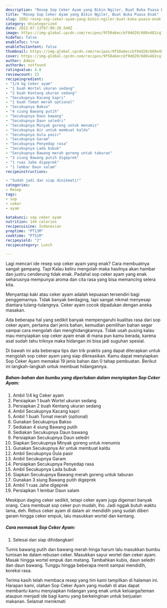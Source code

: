 ```yaml
---
description: "Resep Sop Ceker Ayam yang Bikin Ngiler, Buat Buka Puasa Enak"
title: "Resep Sop Ceker Ayam yang Bikin Ngiler, Buat Buka Puasa Enak"
slug: 2892-resep-sop-ceker-ayam-yang-bikin-ngiler-buat-buka-puasa-enak
category: Uncategorized
date: 2022-07-13T07:09:20.540Z
image: https://img-global.cpcdn.com/recipes/9f50a6eccbf9dd20/680x482cq70/sop-ceker-ayam-foto-resep-utama.jpg
hideToc: false
enableToc: true
enableTocContent: false
thumbnail: https://img-global.cpcdn.com/recipes/9f50a6eccbf9dd20/680x482cq70/sop-ceker-ayam-foto-resep-utama.jpg
cover: https://img-global.cpcdn.com/recipes/9f50a6eccbf9dd20/680x482cq70/sop-ceker-ayam-foto-resep-utama.jpg
author: Admin
authorAv: notfound
ratingvalue: 4.8
reviewcount: 23
recipeingredient:
- "1/4 kg Ceker ayam"
- "1 buah Wortel ukuran sedang"
- "2 buah Kentang ukuran sedang"
- "Secukupnya Kacang kapri"
- "1 buah Tomat merah optional"
- "Secukupnya Bakso"
- "4 siung Bawang putih"
- "Secukupnya Daun bawang"
- "Secukupnya Daun seledri"
- "Secukupnya Minyak goreng untuk menumis"
- "Secukupnya Air untuk membuat kaldu"
- "Secukupnya Gula pasir"
- "Secukupnya Garam"
- "Secukupnya Penyedap rasa"
- "Secukupnya Lada bubuk"
- "Secukupnya Bawang merah goreng untuk taburan"
- "3 siung Bawang putih digeprek"
- "1 ruas Jahe digeprek"
- "1 lembar Daun salam"
recipeinstructions:

- "Sudah jadi dan siap dinikmati!"
categories:
- Resep
tags:
- sop
- ceker
- ayam

katakunci: sop ceker ayam 
nutrition: 144 calories
recipecuisine: Indonesian
preptime: "PT13M"
cooktime: "PT51M"
recipeyield: "2"
recipecategory: Lunch

---
```



Lagi mencari ide resep sop ceker ayam yang enak? Cara membuatnya sangat gampang. Tapi Kalau keliru mengolah maka hasilnya akan hambar dan justru cenderung tidak enak. Padahal sop ceker ayam yang enak seharusnya mempunyai aroma dan cita rasa yang bisa memancing selera kita.


Menyantap kaki atau ceker ayam adalah kepuasan tersendiri bagi penggemarnya. Tidak banyak berdaging, tapi sangat nikmat menyesap diantara tulang-tulangnya. Ceker ayam cocok dipadukan dengan aneka masakan.

Ada beberapa hal yang sedikit banyak mempengaruhi kualitas rasa dari sop ceker ayam, pertama dari jenis bahan, kemudian pemilihan bahan segar sampai cara mengolah dan menghidangkannya. Tidak usah pusing kalau mau menyiapkan sop ceker ayam enak di mana pun kamu berada, karena asal sudah tahu triknya maka hidangan ini bisa jadi suguhan spesial.


Di bawah ini ada beberapa tips dan trik praktis yang dapat diterapkan untuk mengolah sop ceker ayam yang siap dikreasikan. Kamu dapat menyiapkan Sop Ceker Ayam memakai 19 jenis bahan dan 0 tahap pembuatan. Berikut ini langkah-langkah untuk membuat hidangannya.

<!--inarticleads1-->

##### Bahan-bahan dan bumbu yang diperlukan dalam menyiapkan Sop Ceker Ayam:

1. Ambil 1/4 kg Ceker ayam
1. Persiapkan 1 buah Wortel ukuran sedang
1. Persiapkan 2 buah Kentang ukuran sedang
1. Ambil Secukupnya Kacang kapri
1. Ambil 1 buah Tomat merah (optional)
1. Gunakan Secukupnya Bakso
1. Sediakan 4 siung Bawang putih
1. Sediakan Secukupnya Daun bawang
1. Persiapkan Secukupnya Daun seledri
1. Siapkan Secukupnya Minyak goreng untuk menumis
1. Gunakan Secukupnya Air untuk membuat kaldu
1. Ambil Secukupnya Gula pasir
1. Ambil Secukupnya Garam
1. Persiapkan Secukupnya Penyedap rasa
1. Ambil Secukupnya Lada bubuk
1. Siapkan Secukupnya Bawang merah goreng untuk taburan
1. Gunakan 3 siung Bawang putih digeprek
1. Ambil 1 ruas Jahe digeprek
1. Persiapkan 1 lembar Daun salam


Meskipun daging ceker sedikit, tetapi ceker ayam juga digemari banyak orang. Cara membuat sop ceker pun mudah, lho. Jadi nggak butuh waktu lama, deh. Rebus ceker ayam di dalam air mendidih yang sudah diberi garam hingga ceker empuk, lalu masukkan wortel dan kentang. 

<!--inarticleads2-->

##### Cara memasak Sop Ceker Ayam:


1. Selesai dan siap dihidangkan!

Tumis bawang putih dan bawang merah hinga harum lalu masukkan bumbu tumisan ke dalam rebusan ceker. Masukkan sayur wortel dan ceker ayam. Masak hingga wortel empuk dan matang. Tambahkan kubis, daun seledri dan daun bawang. Tunggu hingga beberapa menit sampai mendidih, koreksi rasa. 

Terima kasih telah membaca resep yang tim kami tampilkan di halaman ini. Harapan kami, olahan Sop Ceker Ayam yang mudah di atas dapat membantu kamu menyiapkan hidangan yang enak untuk keluarga/teman ataupun menjadi ide bagi kamu yang berkeinginan untuk berjualan makanan. Selamat menikmati
